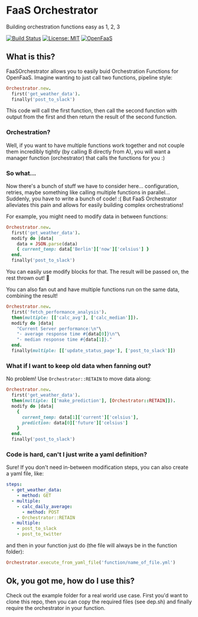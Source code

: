 # FaaS Orchestrator

Building orchestration functions easy as 1, 2, 3

[![Build Status](https://travis-ci.org/TPei/faas_orchestrator.svg?branch=master)](https://travis-ci.org/TPei/faas_orchestrator)
[![License: MIT](https://img.shields.io/badge/License-MIT-yellow.svg)](https://opensource.org/licenses/MIT)
[![OpenFaaS](https://img.shields.io/badge/openfaas-serverless-blue.svg)](https://www.openfaas.com)

## What is this?

FaaSOrchestrator allows you to easily buid Orchestration Functions for
OpenFaaS. Imagine wanting to just call two functions, pipeline style:

```ruby
Orchestrator.new.
  first('get_weather_data').
  finally('post_to_slack')
```

This code will call the first function, then call the second function
with output from the first and then return the result of the second
function.

### Orchestration?
Well, if you want to have multiple functions work together and not
couple them incredibly tightly (by calling B directly from A), you will
want a manager function (orchestrator) that calls the functions for you
:)

### So what...
Now there's a bunch of stuff we have to consider here... configuration,
retries, maybe something like calling multiple functions in parallel...
Suddenly, you have to write a bunch of code! :(
But FaaS Orchestrator alleviates this pain and allows for easily
building complex orchestrations!

For example, you might need to modify data in between functions:

```ruby
Orchestrator.new.
  first('get_weather_data').
  modify do |data|
    data = JSON.parse(data)
    { current_temp: data['Berlin']['now']['celsius'] }
  end.
  finally('post_to_slack')
```

You can easily use modify blocks for that. The result will be passed on,
the rest thrown out! :tada:

You can also fan out and have multiple functions run on the same data,
combining the result!


```ruby
Orchestrator.new.
  first('fetch_performance_analysis').
  then(multiple: [['calc_avg'], ['calc_median']]).
  modify do |data|
    "Current Server performance:\n"\
    "- average response time #{data[0]}\n"\
    "- median response time #{data[1]}."
  end.
  finally(multiple: [['update_status_page'], ['post_to_slack']])
```

### What if I want to keep old data when fanning out?
No problem! Use `Orchestrator::RETAIN` to move data along:

```ruby
Orchestrator.new.
  first('get_weather_data').
  then(multiple: [['make_prediction'], [Orchestrator::RETAIN]]).
  modify do |data|
    {
      current_temp: data[1]['current']['celsius'],
      prediction: data[0]['future']['celsius']
    }
  end.
  finally('post_to_slack')
```

### Code is hard, can't I just write a yaml definition?
Sure! If you don't need in-between modification steps, you can also
create a yaml file, like:

```yaml
steps:
  - get_weather_data:
    - method: GET
  - multiple:
    - calc_daily_average:
      - method: POST
    - Orchestrator::RETAIN
  - multiple:
    - post_to_slack
    - post_to_twitter
```

and then in your function just do (the file will always be in the
function folder):

```ruby
Orchestrator.execute_from_yaml_file('function/name_of_file.yml')
```

## Ok, you got me, how do I use this?

Check out the example folder for a real world use case. First you'd want
to clone this repo, then you can copy the required files (see dep.sh)
and finally require the orchestrator in your function.
